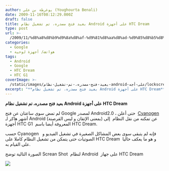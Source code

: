 ```yaml
---
author: يوغرطة بن علي (Youghourta Benali)
date: 2009-11-16T08:12:29.000Z
draft: false
title: بعيد فتح مصدره، تم تشغيل نظام Android على أجهزة HTC Dream
type: post
url: >-
  /2009/11/%d8%a8%d8%b9%d9%8a%d8%af-%d9%81%d8%aa%d8%ad-%d9%85%d8%b5%d8%af%d8%b1%d9%87%d8%8c-%d8%aa%d9%85-%d8%aa%d8%b4%d8%ba%d9%8a%d9%84-%d9%86%d8%b8%d8%a7%d9%85-android-%d8%b9%d9%84%d9%89-%d8%a3%d8%ac%d9%87/
categories:
  - Google
  - هواتف/ أجهزة لوحية
tags:
  - Android
  - Google
  - HTC Dream
  - HTC G1
coverImage: >-
  /static/images/بعيد-فتح-مصدره،-تم-تشغيل-نظام-android-على-أجه/lockscreen-200x300.png
excerpt: "**بعيد فتح مصدره، تم تشغيل نظام Android على أجهزة HTC Dream**\n\nلم تمض سوى ساعتان عن فتح Google لمصدر Android2.0 ، حتى أعلن\_ [Cyanogen](http://twitter.com/cyanogen) أشهر هاكر لـ Android (بمعنى الإتقان و ليس القرصنة) عن تمكنه من نقل النظام \_إلى أجهزة HTC"
---
```

**بعيد فتح مصدره، تم تشغيل نظام Android على أجهزة HTC Dream**

لم تمض سوى ساعتان عن فتح Google لمصدر Android2.0 ، حتى أعلن  [Cyanogen](http://twitter.com/cyanogen) أشهر هاكر لـ Android (بمعنى الإتقان و ليس القرصنة) عن تمكنه من نقل النظام  إلى أجهزة HTC G1  المعروفة أيضا باسم HTC Dream.

حسب Cyanogen   فإنه لم يتبقى سوى بعض المشاكل الصغيرة في تشغيل الفيديو و الصوتيات حتى يتمكن من تشغيل النظام كاملا على HTC Dream  و هو ما يعكف حاليا على القيام به.

الصورة التالية توضح Screan Shot  لنظام Android  على جهاز HTC Dream

![](/static/images/بعيد-فتح-مصدره،-تم-تشغيل-نظام-android-على-أجه/lockscreen-200x300.png)
